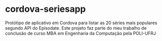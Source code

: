 # cordova-seriesapp
Protótipo de aplicativo em Cordova para listar as 20 séries mais populares segundo API do Episodate. Este projeto faz parte do meu trabalho de conclusão de curso MBA em Engenharia da Computação pela POLI-UFRJ
